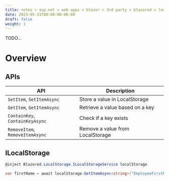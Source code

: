```yaml
---
title: notes > asp.net > web apps > blazor > 3rd party > blazored > local storage
date: 2023-05-31T00:00:00-06:00
draft: false
weight: 1
---
```


TODO...

# Overview
## APIs
| API | Description |
|-----|-------------|
| `SetItem`, `SetItemAsync` | Store a value in LocalStorage |
| `GetItem`, `GetItemAsync` | Retrieve a value based on a key |
| `ContainKey`, `ContainKeyAsync` | Check if a key exists |
| `RemoveItem`, `RemoveItemAsync` | Remove a value from LocalStorage |

## ILocalStorage
```cs
@inject Blazored.LocalStorage.ILocalStorageService localStorage

var firstName = await localStorage.GetItemAsync<string>("EmployeeFirstName");
```
